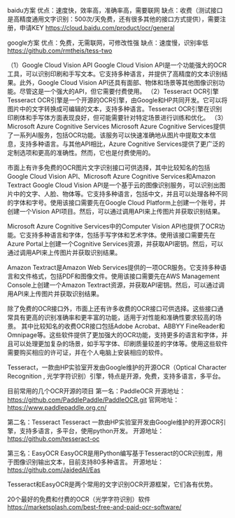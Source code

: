 baidu方案
优点：速度快，效率高，准确率高，需要联网
缺点：收费（测试接口是高精度通用文字识别：500次/天免费，还有很多其他的接口方式提供），需要注册，申请KEY
https://cloud.baidu.com/product/ocr/general

google方案
优点：免费，无需联网，可修改性强
缺点：速度慢，识别率低
https://github.com/rmtheis/tess-two

（1）Google Cloud Vision API
Google Cloud Vision API是一个功能强大的OCR工具，可以识别印刷和手写文本。它支持多种语言，并提供了高精度的文本识别结果。此外，Google Cloud Vision API还具有面部、物体和场景等其他图像识别功能。尽管这是一个强大的API，但它需要付费使用。
（2）Tesseract OCR引擎
Tesseract OCR引擎是一个开源的OCR引擎，由Google和HP共同开发。它可以将图片中的文字转换成可编辑的文本，支持多种语言。Tesseract OCR引擎在识别印刷体和手写体方面表现良好，但可能需要针对特定场景进行训练和优化。
（3）Microsoft Azure Cognitive Services
Microsoft Azure Cognitive Services提供了一系列AI服务，包括OCR功能。该服务可以快速准确地从图片中提取文本信息，支持多种语言。与其他API相比，Azure Cognitive Services提供了更广泛的定制选项和更高的准确性。然而，它也是付费使用的。


市面上有许多免费的OCR图片文字识别接口可供选择，其中比较知名的包括Google Cloud Vision API、Microsoft Azure Cognitive Services和Amazon Textract
Google Cloud Vision API是一个基于云的图像识别服务，可以识别出图片中的文字、人脸、物体等。它支持多种语言，包括中文，并且可以处理各种不同的字体和字号。使用该接口需要先在Google Cloud Platform上创建一个账号，并创建一个Vision API项目。然后，可以通过调用API来上传图片并获取识别结果。

Microsoft Azure Cognitive Services中的Computer Vision API也提供了OCR功能。它支持多种语言和字体，包括手写字体和艺术字体。使用该接口需要先在Azure Portal上创建一个Cognitive Services资源，并获取API密钥。然后，可以通过调用API来上传图片并获取识别结果。

Amazon Textract是Amazon Web Services提供的一项OCR服务。它支持多种语言和文件格式，包括PDF和图像文件。使用该接口需要先在AWS Management Console上创建一个Amazon Textract资源，并获取API密钥。然后，可以通过调用API来上传图片并获取识别结果。


除了免费的OCR接口外，市面上还有许多收费的OCR接口可供选择。这些接口通常具有更高的识别准确率和更丰富的功能，适用于对性能和准确性要求较高的场景。
其中比较知名的收费OCR接口包括Adobe Acrobat、ABBYY FineReader和Omnipage等。这些软件提供了更加强大的OCR功能，支持更多的语言和字体，并且可以处理更加复杂的场景，如手写字体、印刷质量较差的字体等。使用这些软件需要购买相应的许可证，并在个人电脑上安装相应的软件。


Tesseract，一款由HP实验室开发由Google维护的开源OCR（Optical Character Recognition , 光学字符识别）引擎，特点是开源，免费，支持多语言，多平台。

目前常用的几个OCR开源的项目
第一名：PaddleOCR
开源地址： https://github.com/PaddlePaddle/PaddleOCR.git
官网地址： https://www.paddlepaddle.org.cn/

第二名：Tesseract
Tesseract 一款由HP实验室开发由Google维护的开源OCR引擎，支持多语言，多平台，使用python开发。
开源地址： https://github.com/tesseract-oc

第三名：EasyOCR
EasyOCR是用Python编写基于Tesseract的OCR识别库，用于图像识别输出文本，目前支持80多种语言。
开源地址： https://github.com/JaidedAI/Eas


Tesseract和EasyOCR是两个常用的文字识别OCR开源框架，它们各有优势。


20个最好的免费和付费的OCR（光学字符识别）软件
https://marketsplash.com/best-free-and-paid-ocr-software/